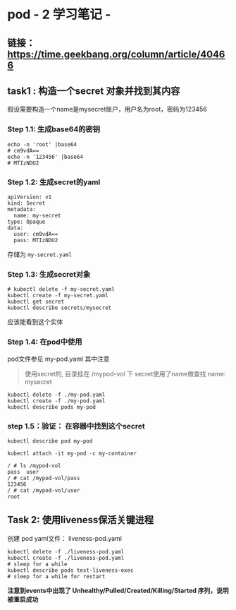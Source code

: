 # pod - 2 学习笔记 - 

## 链接：https://time.geekbang.org/column/article/40466

## task1 : 构造一个secret 对象并找到其内容

假设需要构造一个name是mysecret账户，用户名为root，密码为123456

### Step 1.1: 生成base64的密钥
```
echo -n 'root' |base64
# cm9vdA==
echo -n '123456' |base64
# MTIzNDU2
```

### Step 1.2: 生成secret的yaml
```
apiVersion: v1
kind: Secret
metadata:
  name: my-secret
type: Opaque
data:
  user: cm9vdA==
  pass: MTIzNDU2
```

存储为 `my-secret.yaml`

### Step 1.3: 生成secret对象
```
# kubectl delete -f my-secret.yaml
kubectl create -f my-secret.yaml
kubectl get secret
kubectl describe secrets/mysecret
```
应该能看到这个实体

### Step 1.4: 在pod中使用
pod文件参见 my-pod.yaml
其中注意
> 使用secret的, 目录挂在 /mypod-vol 下
> secret使用了name做查找 name: mysecret

```
kubectl delete -f ./my-pod.yaml
kubectl create -f ./my-pod.yaml
kubectl describe pods my-pod

```

### step 1.5：验证： 在容器中找到这个secret 
```
kubectl describe pod my-pod

kubectl attach -it my-pod -c my-container

/ # ls /mypod-vol
pass  user
/ # cat /mypod-vol/pass 
123456
/ # cat /mypod-vol/user 
root 
```

## Task 2: 使用liveness保活关键进程
创建 pod yaml文件： liveness-pod.yaml

```
kubectl delete -f ./liveness-pod.yaml
kubectl create -f ./liveness-pod.yaml
# sleep for a while
kubectl describe pods test-liveness-exec
# sleep for a while for restart
```

**注意到events中出现了 Unhealthy/Pulled/Created/Killing/Started 序列，说明被重启成功**
